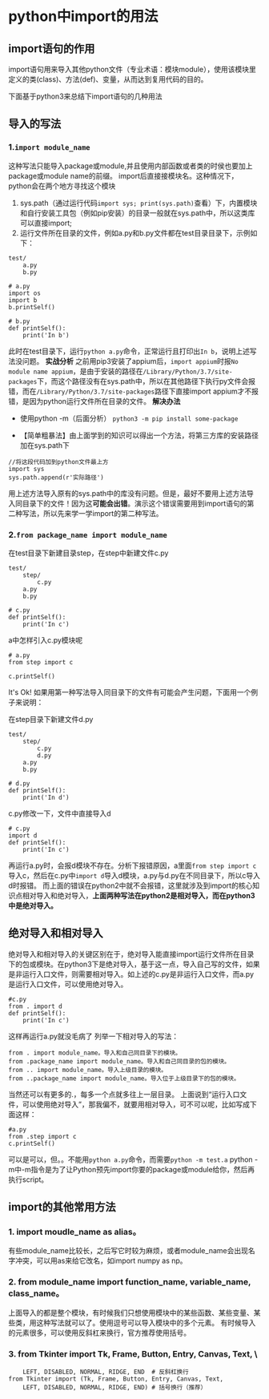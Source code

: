 # python中import的用法
## import语句的作用
import语句用来导入其他python文件（专业术语：模块module），使用该模块里定义的类(class)、方法(def)、变量，从而达到复用代码的目的。

下面基于python3来总结下import语句的几种用法
## 导入的写法
### 1.`import module_name`
这种写法只能导入package或module,并且使用内部函数或者类的时侯也要加上package或module name的前缀。
import后直接接模块名。这种情况下，python会在两个地方寻找这个模块
1. sys.path（通过运行代码`import sys; print(sys.path)`查看）下，内置模块和自行安装工具包（例如pip安装）的目录一般就在sys.path中，所以这类库可以直接import;
2. 运行文件所在目录的文件，例如a.py和b.py文件都在test目录目录下，示例如下：

```
test/
    a.py
    b.py
```

```
# a.py
import os
import b
b.printSelf()
```

```
# b.py
def printSelf():
    print('In b')
```
此时在test目录下，运行`python a.py`命令，正常运行且打印出`In b`，说明上述写法没问题。
**实战分析**
之前用pip3安装了appium后，`import appium`时报`No module name appium`，是由于安装的路径在`/Library/Python/3.7/site-packages`下，而这个路径没有在sys.path中，所以在其他路径下执行py文件会报错，而在`/Library/Python/3.7/site-packages`路径下直接import appium才不报错，是因为python运行文件所在目录的文件。
**解决办法**
* 使用python -m（后面分析）
```python3 -m pip install some-package```

* 【简单粗暴法】由上面学到的知识可以得出一个方法，将第三方库的安装路径加在sys.path下

```
//将这段代码加到python文件最上方
import sys
sys.path.append(r'实际路径')
```
用上述方法导入原有的sys.path中的库没有问题。但是，最好不要用上述方法导入同目录下的文件！因为这**可能会出错**。演示这个错误需要用到import语句的第二种写法，所以先来学一学import的第二种写法。
### 2.`from package_name import module_name`
在test目录下新建目录step，在step中新建文件c.py
```
test/
    step/
        c.py
    a.py
    b.py
```

```
# c.py
def printSelf():
    print('In c')
```
a中怎样引入c.py模块呢

```
# a.py
from step import c

c.printSelf()
```
It's Ok!
如果用第一种写法导入同目录下的文件有可能会产生问题，下面用一个例子来说明：

在step目录下新建文件d.py
```
test/
    step/
        c.py
        d.py
    a.py
    b.py
```
```
# d.py
def printSelf():
    print('In d')
```
c.py修改一下，文件中直接导入d
```
# c.py
import d
def printSelf():
    print('In c')
```
再运行a.py时，会报d模块不存在。分析下报错原因，a里面`from step import c`导入c，然后在c.py中`import d`导入d模块，a.py与d.py在不同目录下，所以c导入d时报错。
而上面的错误在python2中就不会报错，这里就涉及到import的核心知识点相对导入和绝对导入，**上面两种写法在python2是相对导入，而在python3中是绝对导入。**
## 绝对导入和相对导入
绝对导入和相对导入的关键区别在于，绝对导入能直接import运行文件所在目录下的包或模块。在python3下是绝对导入，基于这一点，导入自己写的文件，如果是非运行入口文件，则需要相对导入。如上述的c.py是非运行入口文件，而a.py是运行入口文件，可以使用绝对导入。
```
#c.py
from . import d
def printSelf():
	print('In c')
```
这样再运行a.py就没毛病了
列举一下相对导入的写法：
```
from . import module_name。导入和自己同目录下的模块。
from .package_name import module_name。导入和自己同目录的包的模块。
from .. import module_name。导入上级目录的模块。
from ..package_name import module_name。导入位于上级目录下的包的模块。
```
当然还可以有更多的.，每多一个点就多往上一层目录。
上面说到“运行入口文件，可以使用绝对导入”，那我偏不，就要用相对导入，可不可以呢，比如写成下面这样：
```
#a.py
from .step import c
c.printSelf()
```
可以是可以，但。。不能用`python a.py`命令，而需要`python -m test.a`
python -m中-m指令是为了让Python预先import你要的package或module给你，然后再执行script。

## import的其他常用方法
### 1. import moudle_name as alias。
有些module_name比较长，之后写它时较为麻烦，或者module_name会出现名字冲突，可以用as来给它改名，如import numpy as np。
### 2. from module_name import function_name, variable_name, class_name。
上面导入的都是整个模块，有时候我们只想使用模块中的某些函数、某些变量、某些类，用这种写法就可以了。使用逗号可以导入模块中的多个元素。
有时候导入的元素很多，可以使用反斜杠来换行，官方推荐使用括号。
### 3. from Tkinter import Tk, Frame, Button, Entry, Canvas, Text, \
```
    LEFT, DISABLED, NORMAL, RIDGE, END	# 反斜杠换行
from Tkinter import (Tk, Frame, Button, Entry, Canvas, Text,
    LEFT, DISABLED, NORMAL, RIDGE, END)	# 括号换行（推荐）
```